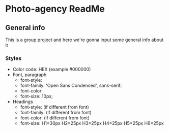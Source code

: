 # Photo-agency ReadMe

## General info
This is a group project and here we're gonna input some general info about it

### Styles
- Color code: HEX (example #000000)
- Font, paragraph
  - font-style:
  - font-family: 'Open Sans Condensed', sans-serif;
  - font-color: 
  - font-size: 10px;
- Headings
  - font-style: (if different from font)
  - font-family: (if different from font)
  - font-color: (if different from font)
  - font-size: H1=30px H2=25px H3=25px H4=25px H5=25px H6=25px

